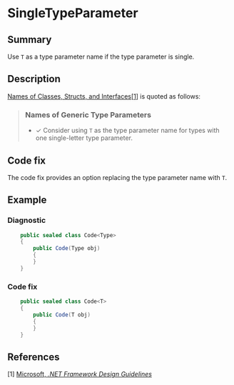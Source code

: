 # SingleTypeParameter

## Summary

Use `T` as a type parameter name if the type parameter is single.

## Description

[Names of Classes, Structs, and Interfaces][names]\[[1](#ref1)\]
is quoted as follows:

> ### Names of Generic Type Parameters
>
> - ✓ Consider using `T` as the type parameter name for types with one
>   single-letter type parameter.

## Code fix

The code fix provides an option replacing the type parameter name with `T`.

## Example

### Diagnostic

```csharp
    public sealed class Code<Type>
    {
        public Code(Type obj)
        {
        }
    }
```

### Code fix

```csharp
    public sealed class Code<T>
    {
        public Code(T obj)
        {
        }
    }
```

## References

<a id="#ref1"></a>
[1] [Microsoft, _.NET Framework Design Guidelines_][framework-design-guidelines-microsoft]

[framework-design-guidelines-microsoft]:
  https://docs.microsoft.com/en-us/dotnet/standard/design-guidelines/
[names]:
  https://docs.microsoft.com/en-us/dotnet/standard/design-guidelines/names-of-classes-structs-and-interfaces
